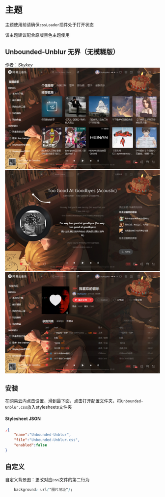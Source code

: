 # 主题
主题使用前请确保`cssLoader`插件处于打开状态

该主题建议配合原版黑色主题使用
## Unbounded-Unblur 无界（无模糊版）
作者：*Skykey*
<img src="main.png" style="zoom:80%;" />
<img src="playing.png" style="zoom:80%;" />
<img src="playlist.png" style="zoom:80%;" />

## 安装
在网易云内点击设置，滑到最下面，点击打开配置文件夹，将`Unbounded-Unblur.css`放入stylesheets文件夹
#### Stylesheet JSON
```json
,{
    "name":"Unbounded-Unblur",
    "file":"Unbounded-Unblur.css",
    "enabled":false
}
```

## 自定义
自定义背景图：更改对应css文件的第二行为
```css
    background: url("图片地址");
```

